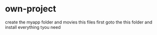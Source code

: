 # own-project
create the myapp folder and movies this files 
first goto the this folder and install everything tyou need
